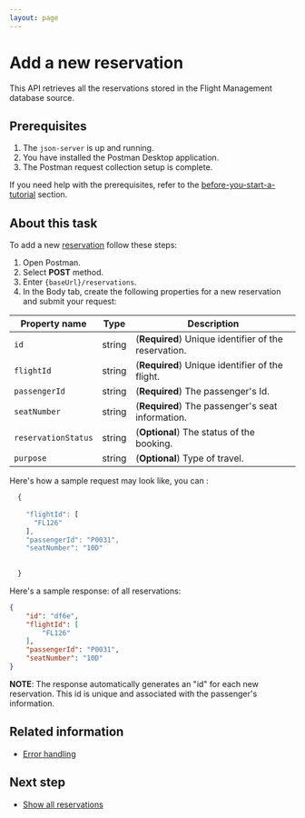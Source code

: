 ```yaml
---
layout: page
---
```


# Add a new reservation

 This API retrieves all the reservations stored in the Flight Management database source.

## Prerequisites

1. The ```json-server``` is up and running.
1. You have installed the Postman Desktop application.
1. The Postman request collection setup is complete.

If you need help with the prerequisites, refer to the [before-you-start-a-tutorial](../quick-start/before-you-start-a-tutorial.md) section.

## About this task

To add a new [reservation](../reference/resource/reservation.md) follow these steps:

1. Open Postman.
1. Select **POST** method.
1. Enter ```{baseUrl}/reservations```.
1. In the Body tab, create the following properties for a new reservation and submit your request:

| Property name | Type | Description |
| ------------- | ----------- | ----------- |
| `id` | string | (**Required**) Unique identifier of the reservation. |
| `flightId` | string | (**Required**) Unique identifier of the flight. |
| `passengerId` | string | (**Required**) The passenger's Id. |
| `seatNumber` | string | (**Required**) The passenger's seat information. |
| `reservationStatus` | string | (**Optional**) The status of the booking. |
| `purpose` | string | (**Optional**) Type of travel. |

Here's how a sample request may look like, you can :

```js
  {
    
    "flightId": [
      "FL126"
    ],
    "passengerId": "P0031",
    "seatNumber": "10D"
   
    
  }
 ```

Here's a sample response: of all reservations:

```json
{
    "id": "df6e",
    "flightId": [
        "FL126"
    ],
    "passengerId": "P0031",
    "seatNumber": "10D"
}
```

**NOTE**: The response automatically generates an "id" for each new reservation.
This id is unique and associated with the passenger's information.

## Related information

- [Error handling](../reference/error-handling.md)

## Next step

- [Show all reservations](../tutorials/show-all-res.md)
